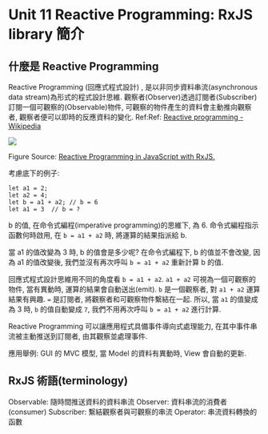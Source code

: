 # Unit 11 Reactive Programming: RxJS library 簡介

## 什麼是 Reactive Programming

Reactive Programming (回應式程式設計) , 是以非同步資料串流(asynchronous data stream)為形式的程式設計思維. 觀察者(Observer)透過訂閱者(Subscriber)訂閱一個可觀察的(Observable)物件, 可觀察的物件產生的資料會主動推向觀察者, 觀察者便可以即時的反應資料的變化. Ref:Ref: [Reactive programming - Wikipedia](https://en.wikipedia.org/wiki/Reactive_programming)

![](https://res.cloudinary.com/practicaldev/image/fetch/s--HJ0-5sVo--/c_limit%2Cf_auto%2Cfl_progressive%2Cq_auto%2Cw_880/https://thepracticaldev.s3.amazonaws.com/i/7hevybycq37g57jgugx6.jpg)

Figure Source: [Reactive Programming in JavaScript with RxJS.](https://dev.to/sagar/reactive-programming-in-javascript-with-rxjs-4jom)

考慮底下的例子:
```
let a1 = 2;
let a2 = 4;
let b = a1 + a2; // b = 6
let a1 = 3  // b = ?
```

b 的值, 在命令式編程(imperative programming)的思維下, 為 6. 命令式編程指示函數何時啟用, 在 `b = a1 + a2` 時, 將運算的結果指派給 b.

當 a1 的值改變為 3 時, b 的值會是多少呢? 在命令式編程下, b 的值並不會改變, 因為 a1 的值改變後, 我們並沒有再次呼叫 `b = a1 + a2` 重新計算 b 的值.

回應式程式設計思維用不同的角度看 `b = a1 + a2`. `a1 + a2` 可視為一個可觀察的物件, 當有異動時, 運算的結果會自動送出(emit). `b` 是一個觀察者, 對 `a1 + a2` 運算結果有興趣. `=` 是訂閱者, 將觀察者和可觀察物件繫結在一起. 所以, 當 `a1` 的值變成為 3 時, `b` 的值自動變成 `7`, 我們不用再次呼叫 `b = a1 + a2` 進行計算.

Reactive Programming 可以讓應用程式具備事件導向式處理能力, 在其中事件串流被主動推送到訂閱者, 由其觀察並處理事件.

應用舉例: GUI 的 MVC 模型, 當 Model 的資料有異動時, View 會自動的更新. 



## RxJS 術語(terminology)

Observable: 隨時間推送資料的資料串流
Observer: 資料串流的消費者(consumer)
Subscriber: 繫結觀察者與可觀察的串流
Operator: 串流資料轉換的函數



